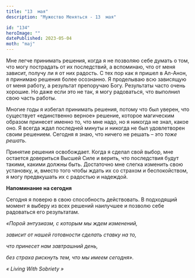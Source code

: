 ```yaml
---
title: "13  мая"
description: "Мужество Меняться - 13  мая"

id: "134"
heroImage: ""
datePublished: 2023-05-04
moth: "maj"
---
```


Мне легче принимать решения, когда я не позволяю себе думать о том, что могу
пострадать от их последствий, а вспоминаю, что от меня зависит, получу ли я от
них радость. С тех пор как я пришел в Ал-Анон, я принимаю решения более
осознанно. Я проделываю всю зависящую от меня работу, а результат препоручаю
Богу. Результаты часто очень хорошие. Но даже если это не так, я могу
радоваться, что выполнил свою часть работы.

Многие годы я избегал принимать решения, потому что был уверен, что существует
«единственно верное» решение, которое магическим образом принесет именно то,
что мне надо, но я никогда не знал, какое оно. Я всегда ждал последней минуты
и никогда не был удовлетворен своим решением. Сегодня я знаю, что ничего не
решать – это _тоже решать_.

Принятие решения освобождает. Когда я сделал свой выбор, мне остается
довериться Высшей Силе и верить, что последствия будут такими, какими должны
быть. Достаточно мне слегка изменить свою установку, и, вместо того чтобы
ждать их со страхом и беспокойством, я могу предвкушать их с радостью и
надеждой.

**Напоминание на сегодня**

Сегодня я поверю в свою способность действовать. В подходящий момент я выберу
из всех решений наилучшее и позволю себе радоваться его результатам.

_«Порой энтузиазм, с которым мы ждем изменений,_

_зависит от нашей готовности сделать ставку на то,_

_что принесет нам завтрашний день,_

_без страха рискнуть тем, что мы имеем сегодня»._

_«_ _Living_ _With_ _Sobriety_ _»_
